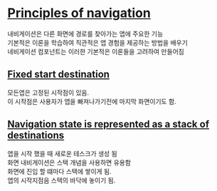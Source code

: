 # [Principles of navigation](https://developer.android.com/guide/navigation/principles)
내비게이션은 다른 화면에 경로를 찾아가는 앱에 주요한 기능<br>
기본적은 이론을 학습하여 직관적은 앱 경험을 제공하는 방법을 배우기<br>
네비게이션 컴포넌트는 이러한 기본적은 이론들을 고려하여 만들어짐

## [Fixed start destination](https://developer.android.com/guide/navigation/principles#fixed_start_destination)
모든앱은 고정된 시작점이 있음.<br>
이 시작점은 사용자가 앱을 빠져나가기전에 마지막 화면이기도 함.

## [Navigation state is represented as a stack of destinations](https://developer.android.com/guide/navigation/principles#navigation_state_is_represented_as_a_stack_of_destinations)
앱을 시작 했을 때 새로운 테스크가 생성 됨<br>
화면 내비게이션은 스택 개념을 사용하면 유용함<br>
화면에 진입 할 떄마다 스택에 쌓이게 됨.<br>
앱의 시작지점음 스택의 바닥에 놓이기 됨.<br>
<br>



